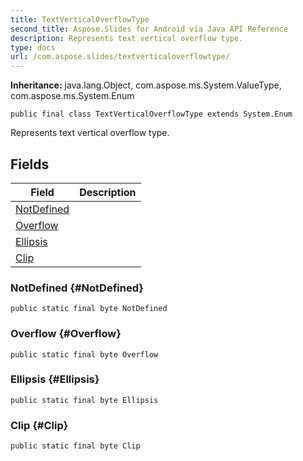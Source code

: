 ```yaml
---
title: TextVerticalOverflowType
second_title: Aspose.Slides for Android via Java API Reference
description: Represents text vertical overflow type.
type: docs
url: /com.aspose.slides/textverticaloverflowtype/
---
```

**Inheritance:**
java.lang.Object, com.aspose.ms.System.ValueType, com.aspose.ms.System.Enum
```
public final class TextVerticalOverflowType extends System.Enum
```

Represents text vertical overflow type.
## Fields

| Field | Description |
| --- | --- |
| [NotDefined](#NotDefined) |  |
| [Overflow](#Overflow) |  |
| [Ellipsis](#Ellipsis) |  |
| [Clip](#Clip) |  |
### NotDefined {#NotDefined}
```
public static final byte NotDefined
```




### Overflow {#Overflow}
```
public static final byte Overflow
```




### Ellipsis {#Ellipsis}
```
public static final byte Ellipsis
```




### Clip {#Clip}
```
public static final byte Clip
```




